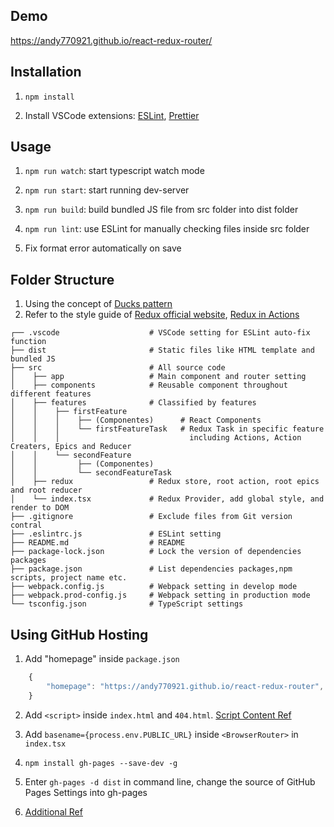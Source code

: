 ## Demo

https://andy770921.github.io/react-redux-router/

## Installation

1. `npm install`

2. Install VSCode extensions: [ESLint](https://marketplace.visualstudio.com/items?itemName=dbaeumer.vscode-eslint), [Prettier](https://marketplace.visualstudio.com/items?itemName=esbenp.prettier-vscode)

## Usage

1. `npm run watch`: start typescript watch mode

2. `npm run start`: start running dev-server

3. `npm run build`: build bundled JS file from src folder into dist folder

4. `npm run lint`: use ESLint for manually checking files inside src folder

5. Fix format error automatically on save

## Folder Structure

1. Using the concept of [Ducks pattern](https://github.com/erikras/ducks-modular-redux)
2. Refer to the style guide of [Redux official website](https://redux.js.org/style-guide/style-guide/#structure-files-as-feature-folders-or-ducks), [Redux in Actions](https://livebook.manning.com/book/redux-in-action/chapter-11/51) 

``` 
┌── .vscode                    # VSCode setting for ESLint auto-fix function
├── dist                       # Static files like HTML template and bundled JS
├── src                        # All source code
│    ├── app                   # Main component and router setting 
│    ├── components            # Reusable component throughout different features  
│    ├── features              # Classified by features
│    │    ├── firstFeature
│    │    │    ├── (Componentes)      # React Components
│    │    │    └── firstFeatureTask   # Redux Task in specific feature 
│    │    │                             including Actions, Action Creaters, Epics and Reducer
│    │    └── secondFeature
│    │         ├── (Componentes)
│    │         └── secondFeatureTask
│    ├── redux                 # Redux store, root action, root epics and root reducer
│    └── index.tsx             # Redux Provider, add global style, and render to DOM
├── .gitignore                 # Exclude files from Git version contral
├── .eslintrc.js               # ESLint setting
├── README.md                  # README
├── package-lock.json          # Lock the version of dependencies packages
├── package.json               # List dependencies packages,npm scripts, project name etc.
├── webpack.config.js          # Webpack setting in develop mode
├── webpack.prod-config.js     # Webpack setting in production mode
└── tsconfig.json              # TypeScript settings
```
## Using GitHub Hosting

1. Add "homepage" inside `package.json`
```js
    {
        "homepage": "https://andy770921.github.io/react-redux-router",
    }
```

2. Add `<script>` inside `index.html` and `404.html`. [Script Content Ref](https://github.com/rafrex/spa-github-pages/blob/gh-pages/index.html#L58)

3. Add `basename={process.env.PUBLIC_URL}` inside `<BrowserRouter>` in `index.tsx`

4. `npm install gh-pages --save-dev -g`

5. Enter `gh-pages -d dist` in command line, change the source of GitHub Pages Settings into gh-pages

6. [Additional Ref](https://medium.com/@Dragonza/react-router-problem-with-gh-pages-c93a5e243819)